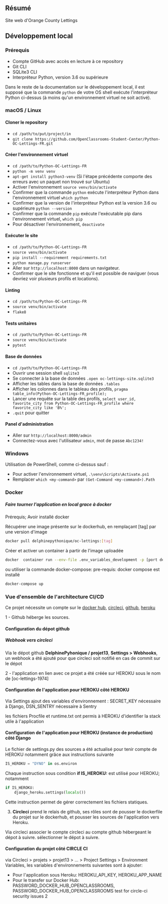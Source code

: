 ## Résumé

Site web d'Orange County Lettings

## Développement local

### Prérequis

- Compte GitHub avec accès en lecture à ce repository
- Git CLI
- SQLite3 CLI
- Interpréteur Python, version 3.6 ou supérieure

Dans le reste de la documentation sur le développement local, il est supposé que la commande `python` de votre OS shell exécute l'interpréteur Python ci-dessus (à moins qu'un environnement virtuel ne soit activé).

### macOS / Linux

#### Cloner le repository

- `cd /path/to/put/project/in`
- `git clone https://github.com/OpenClassrooms-Student-Center/Python-OC-Lettings-FR.git`

#### Créer l'environnement virtuel

- `cd /path/to/Python-OC-Lettings-FR`
- `python -m venv venv`
- `apt-get install python3-venv` (Si l'étape précédente comporte des erreurs avec un paquet non trouvé sur Ubuntu)
- Activer l'environnement `source venv/bin/activate`
- Confirmer que la commande `python` exécute l'interpréteur Python dans l'environnement virtuel
`which python`
- Confirmer que la version de l'interpréteur Python est la version 3.6 ou supérieure `python --version`
- Confirmer que la commande `pip` exécute l'exécutable pip dans l'environnement virtuel, `which pip`
- Pour désactiver l'environnement, `deactivate`

#### Exécuter le site

- `cd /path/to/Python-OC-Lettings-FR`
- `source venv/bin/activate`
- `pip install --requirement requirements.txt`
- `python manage.py runserver`
- Aller sur `http://localhost:8000` dans un navigateur.
- Confirmer que le site fonctionne et qu'il est possible de naviguer (vous devriez voir plusieurs profils et locations).

#### Linting

- `cd /path/to/Python-OC-Lettings-FR`
- `source venv/bin/activate`
- `flake8`

#### Tests unitaires

- `cd /path/to/Python-OC-Lettings-FR`
- `source venv/bin/activate`
- `pytest`

#### Base de données

- `cd /path/to/Python-OC-Lettings-FR`
- Ouvrir une session shell `sqlite3`
- Se connecter à la base de données `.open oc-lettings-site.sqlite3`
- Afficher les tables dans la base de données `.tables`
- Afficher les colonnes dans le tableau des profils, `pragma table_info(Python-OC-Lettings-FR_profile);`
- Lancer une requête sur la table des profils, `select user_id, favorite_city from
  Python-OC-Lettings-FR_profile where favorite_city like 'B%';`
- `.quit` pour quitter

#### Panel d'administration

- Aller sur `http://localhost:8000/admin`
- Connectez-vous avec l'utilisateur `admin`, mot de passe `Abc1234!`

### Windows

Utilisation de PowerShell, comme ci-dessus sauf :

- Pour activer l'environnement virtuel, `.\venv\Scripts\Activate.ps1` 
- Remplacer `which <my-command>` par `(Get-Command <my-command>).Path`

### Docker

##### Faire tourner l'application en local grace à docker

Prérequis; 
Avoir installé docker 

Récupérer une image présente sur le dockerhub, en remplaçant [tag] par une version d'image
```bash
docker pull delphinepythonique/oc-lettings:[tag]
```  

Créer et activer un container à partir de l'image uploadée
```bash
docker  container run --env-file .env_variables_development -p [port de l\'hôte']:8000 -d delphinepythonique/oc-lettings:lastest
```  

ou utiliser la commande docker-compose: 
pre-requis: docker compose est installé

```bash
docker-compose up
```  

### Vue d'ensemble de l'architecture CI/CD

Ce projet nécessite un compte sur le [docker hub](https://hub.docker.com/),
[circleci](https://circleci.com/), [github](https://github.com/), [heroku](https://dashboard.heroku.com/apps)

1 - Github héberge les sources.

#### Configuration du dépot github
##### Webhook vers circleci
Via le dépot github **DelphinePyhonique / projet13**, **Settings > Webhooks**, un webhook a été ajouté pour que circleci soit notifié en cas de commit sur le dépot


2 - l'application en lien avec ce projet a été créée sur HEROKU sous le nom de [oc-lettings-1974]
#### Configuration de l'application pour HEROKU côté HEROKU
Via Settings ajout des variables d'environnement : SECRET_KEY nécessaire à Django, DSN_SENTRY nécessaire à Sentry

les fichiers Procfile et runtime.txt ont permis à HEROKU d'identifier la stack utile à l'application

#### Configuration de l'application pour HEROKU (instance de production) côté Django

Le fichier de settings.py des sources a été actualisé pour tenir compte de HEROKU notamment grâce aux instructions suivante

```python 
IS_HEROKU = "DYNO" in os.environ
```

Chaque instruction sous condition **if IS_HEROKU:** est utilisé pour HEROKU; notamment
```python 
if IS_HEROKU:
    django_heroku.settings(locals())
```
Cette instruction permet de gérer correctement les fichiers statiques. 

3. **Circleci** prend le relais de github, ses rôles sont de pousser le dockerfile du projet sur le dockerhub, et pousser
les sources de l'application vers Heroku.

Via circleci associer le compte circleci au compte github hébergeant le dépot à suivre. sélectionner le dépot à suivre. 

#### Configuration du projet côté CIRCLE CI

via Circleci > projets > projet13 > ... > Project Settings > Environment Variables, 
les variables d'environnements suivantes sont à ajouter: 
- Pour l'application sous Heroku: HEROKU_API_KEY, HEROKU_APP_NAME
- Pour le transfer sur Docker Hub: PASSWORD_DOCKER_HUB_OPENCLASSROOMS, PASSWORD_DOCKER_HUB_OPENCLASSROOMS
test for circle-ci security issues 2